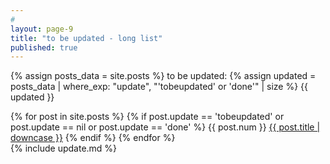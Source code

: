 ```yaml
---
#
layout: page-9
title: "to be updated - long list"
published: true
---
```


{% assign posts_data = site.posts %}
to be updated: {% assign updated = posts_data | where_exp: "update", "'tobeupdated' or 'done'" | size %} {{ updated }}

{% for post in site.posts %}
{% if post.update == 'tobeupdated' or post.update == nil or post.update == 'done' %}
{{ post.num }} <a href="{{ post.url }}">{{ post.title | downcase }}</a>
{% endif %}
{% endfor %}
<br />
{% include update.md %}
